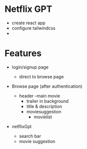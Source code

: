 # Netflix GPT

- create react app
- configure tailwindcss
- 


# Features

- login/signup page
    - direct to browse page
- Browse page (after authentication)
   - header
   -main movie
     - trailer in background
     - title & description
     - moviesuggestion
        - movielist

- netflixGpt
  - search bar
  - movie suggestion 